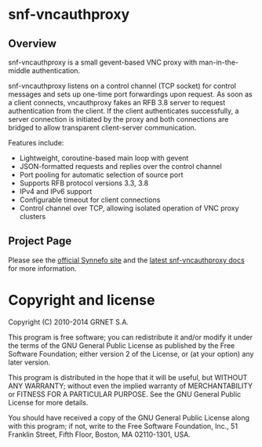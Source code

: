 snf-vncauthproxy
=================

Overview
--------

snf-vncauthproxy is a small gevent-based VNC proxy with man-in-the-middle
authentication.

snf-vncauthproxy listens on a control channel (TCP socket) for control messages
and sets up one-time port forwardings upon request. As soon as a client
connects, vncauthproxy fakes an RFB 3.8 server to request authentication from
the client. If the client authenticates successfully, a server connection is
initiated by the proxy and both connections are bridged to allow transparent
client-server communication.

Features include:
* Lightweight, coroutine-based main loop with gevent
* JSON-formatted requests and replies over the control channel
* Port pooling for automatic selection of source port
* Supports RFB protocol versions 3.3, 3.8
* IPv4 and IPv6 support
* Configurable timeout for client connections
* Control channel over TCP, allowing isolated operation of VNC proxy clusters


Project Page
------------

Please see the [official Synnefo site](http://www.synnefo.org) and the
[latest snf-vncauthproxy docs](http://www.synnefo.org/docs/snf-vncauthproxy/latest/index.html)
for more information.


Copyright and license
=====================

Copyright (C) 2010-2014 GRNET S.A.

This program is free software; you can redistribute it and/or modify
it under the terms of the GNU General Public License as published by
the Free Software Foundation; either version 2 of the License, or
(at your option) any later version.

This program is distributed in the hope that it will be useful, but
WITHOUT ANY WARRANTY; without even the implied warranty of
MERCHANTABILITY or FITNESS FOR A PARTICULAR PURPOSE.  See the GNU
General Public License for more details.

You should have received a copy of the GNU General Public License
along with this program; if not, write to the Free Software
Foundation, Inc., 51 Franklin Street, Fifth Floor, Boston, MA
02110-1301, USA.
